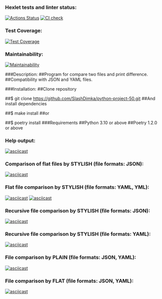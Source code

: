 ### Hexlet tests and linter status:
[![Actions Status](https://github.com/SlashDimka/python-project-50/workflows/hexlet-check/badge.svg)](https://github.com/SlashDimka/python-project-50/actions)
[![CI check](https://github.com/SlashDimka/python-project-50/actions/workflows/main.yml/badge.svg)](https://github.com/SlashDimka/python-project-50/actions/workflows/main.yml)

### Test Coverage:
[![Test Coverage](https://api.codeclimate.com/v1/badges/f06ecbbd4cc7d887d05d/test_coverage)](https://codeclimate.com/github/SlashDimka/python-project-50/test_coverage)

### Maintainability:
[![Maintainability](https://api.codeclimate.com/v1/badges/f06ecbbd4cc7d887d05d/maintainability)](https://codeclimate.com/github/SlashDimka/python-project-50/maintainability)

###Description:
##Program for compare two files and print difference.
##Compatibility with JSON and YAML files.

###Installation:
##Clone repository

##$ git clone https://github.com/SlashDimka/python-project-50.git
##And install dependencies

##$ make install
##or

##$ poetry install
###Requirements
##Python 3.10 or above
##Poetry 1.2.0 or above
### Help output:
[![asciicast](https://asciinema.org/a/BCrYMBot1PEBruRbLfrwSjiSG.svg)](https://asciinema.org/a/BCrYMBot1PEBruRbLfrwSjiSG)
### Comparison of flat files by STYLISH (file formats: JSON):
[![asciicast](https://asciinema.org/a/2YZuOGtMNrZ386aUf8UJbJMXM.svg)](https://asciinema.org/a/2YZuOGtMNrZ386aUf8UJbJMXM)
### Flat file comparison by STYLISH (file formats: YAML, YML):
[![asciicast](https://asciinema.org/a/icwSHjI1fQBQUSnQO5npGbME8.svg)](https://asciinema.org/a/icwSHjI1fQBQUSnQO5npGbME8)
[![asciicast](https://asciinema.org/a/cYtO0129hxpti54FvdzJyeWjx.svg)](https://asciinema.org/a/cYtO0129hxpti54FvdzJyeWjx)
### Recursive file comparison by STYLISH (file formats: JSON):
[![asciicast](https://asciinema.org/a/M71XQWWY959V1eusscFW5wTnY.svg)](https://asciinema.org/a/M71XQWWY959V1eusscFW5wTnY)
### Recursive file comparison by STYLISH (file formats: YAML):
[![asciicast](https://asciinema.org/a/oKNlVLfwT2yKeL9o5eUMYW7CJ.svg)](https://asciinema.org/a/oKNlVLfwT2yKeL9o5eUMYW7CJ)
### File comparison by PLAIN (file formats: JSON, YAML):
[![asciicast](https://asciinema.org/a/kvzo1S66D50dqJy0yVdhx1eZP.svg)](https://asciinema.org/a/kvzo1S66D50dqJy0yVdhx1eZP)
### File comparison by FLAT (file formats: JSON, YAML):
[![asciicast](https://asciinema.org/a/RePjrS71bc12uKBNJJUmrEXfX.svg)](https://asciinema.org/a/RePjrS71bc12uKBNJJUmrEXfX)
